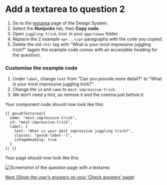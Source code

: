 # Add a textarea to question 2

1. Go to the [textarea](https://design-system.service.gov.uk/components/textarea/) page of the Design System.
2. Select the **Nunjucks** tab, then **Copy code**.
3. Open `juggling-trick.html` in your `app/views` folder.
4. Replace the 2 example `<p>...</p>` paragraphs with the code you copied.
5. Delete the old `<h1>` tag with "What is your most impressive juggling trick?" (again the example code comes with an accessible heading for the question).

### Customise the example code

1. Under `label`, change `text` from "Can you provide more detail?" to "What is your most impressive juggling trick?".
2. Change the `id` and `name` to `most-impressive-trick`.
3. We don’t need a hint, so remove it and the comma just before it.

Your component code should now look like this:

```
{{ govukTextarea({
  name: "most-impressive-trick",
  id: "most-impressive-trick",
  label: {
    text: "What is your most impressive juggling trick?",
    classes: "govuk-label--l",
    isPageHeading: true
  }
}) }}
```

Your page should now look like this:

![Screenshot of the question page with a textarea](/public/images/docs/tutorial-textarea.png)

[Next (Show the user’s answers on your ‘Check answers’ page)](show-users-answers)
